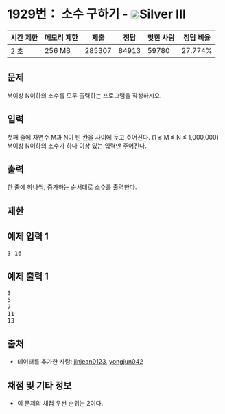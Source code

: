 # 1929번： 소수 구하기 - <img src="https://static.solved.ac/tier_small/8.svg" style="height:20px" />Silver III


| 시간 제한 | 메모리 제한 | 제출 | 정답 | 맞힌 사람 | 정답 비율 |
| --- | --- | --- | --- | --- | --- |
| 2 초 | 256 MB | 285307 | 84913 | 59780 | 27.774% |


## 문제


M이상 N이하의 소수를 모두 출력하는 프로그램을 작성하시오.




## 입력


첫째 줄에 자연수 M과 N이 빈 칸을 사이에 두고 주어진다. (1 ≤ M ≤ N ≤ 1,000,000) M이상 N이하의 소수가 하나 이상 있는 입력만 주어진다.




## 출력


한 줄에 하나씩, 증가하는 순서대로 소수를 출력한다.




## 제한




## 예제 입력 1


<pre>3 16
</pre>


## 예제 출력 1


<pre>3
5
7
11
13
</pre>






## 출처


- 데이터를 추가한 사람: [jinjean0123](/user/jinjean0123), [yongjun042](/user/yongjun042)



## 채점 및 기타 정보


- 이 문제의 채점 우선 순위는 2이다.





